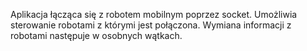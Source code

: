 
Aplikacja łącząca się z robotem mobilnym poprzez socket. Umożliwia sterowanie robotami z którymi jest połączona. Wymiana informacji z robotami następuje w osobnych wątkach.


